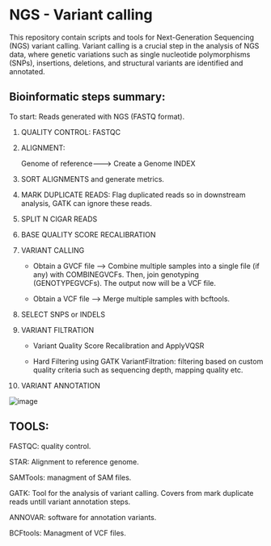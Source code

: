 # NGS - Variant calling

This repository contain scripts and tools for Next-Generation Sequencing (NGS) variant calling. Variant calling is a crucial step in the analysis of NGS data, where genetic variations such as single nucleotide polymorphisms (SNPs), insertions, deletions, and structural variants are identified and annotated.

## Bioinformatic steps summary:

To start: Reads generated with NGS (FASTQ format).

1. QUALITY CONTROL: FASTQC
2. ALIGNMENT:
   
   Genome of reference---> Create a Genome INDEX
3. SORT ALIGNMENTS and generate metrics.
4. MARK DUPLICATE READS: Flag duplicated reads so in downstream analysis, GATK can ignore these reads. 
5. SPLIT N CIGAR READS
6. BASE QUALITY SCORE RECALIBRATION
7. VARIANT CALLING
   
   - Obtain a GVCF file --> Combine multiple samples into a single file (if any) with COMBINEGVCFs. Then, join genotyping (GENOTYPEGVCFs). The output now will be a VCF file.
   
   - Obtain a VCF file --> Merge multiple samples with bcftools.

8. SELECT SNPS or INDELS

9. VARIANT FILTRATION

   - Variant Quality Score Recalibration and ApplyVQSR
   
   - Hard Filtering using GATK VariantFiltration: filtering based on custom quality criteria such as sequencing depth, mapping quality etc. 
  
10. VARIANT ANNOTATION
  
   


![image](https://github.com/mvilardell2/Variant_calling/assets/154689619/e6b548f8-f166-4b1c-b460-4350bc0bacab)

## TOOLS: 

FASTQC: quality control.

STAR: Alignment to reference genome.

SAMTools: managment of SAM files.

GATK: Tool for the analysis of variant calling. Covers from mark duplicate reads untill variant annotation steps. 

ANNOVAR: software for annotation variants.

BCFtools: Managment of VCF files.
